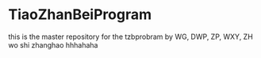 # TiaoZhanBeiProgram
this is the master repository for the tzbprobram by WG, DWP, ZP, WXY, ZH
wo shi zhanghao hhhahaha
